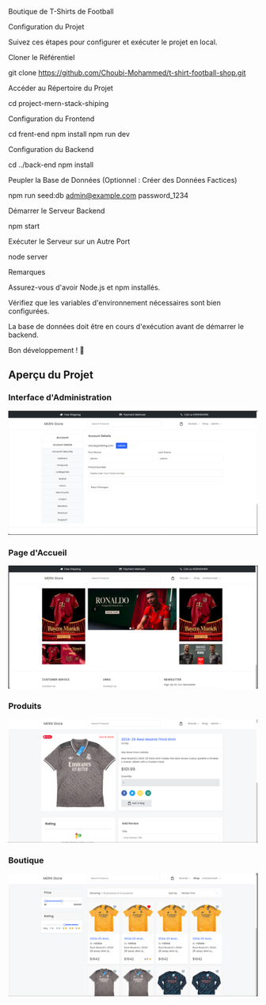 Boutique de T-Shirts de Football

Configuration du Projet

Suivez ces étapes pour configurer et exécuter le projet en local.

Cloner le Référentiel

git clone https://github.com/Choubi-Mohammed/t-shirt-football-shop.git

Accéder au Répertoire du Projet

cd project-mern-stack-shiping

Configuration du Frontend

cd frent-end
npm install
npm run dev

Configuration du Backend

cd ../back-end
npm install

Peupler la Base de Données (Optionnel : Créer des Données Factices)

npm run seed:db admin@example.com password_1234

Démarrer le Serveur Backend

npm start

Exécuter le Serveur sur un Autre Port

node server

Remarques

Assurez-vous d'avoir Node.js et npm installés.

Vérifiez que les variables d'environnement nécessaires sont bien configurées.

La base de données doit être en cours d'exécution avant de démarrer le backend.

Bon développement ! 🚀

## Aperçu du Projet



### Interface d'Administration

![Interface d'Administration](https://github.com/Choubi-Mohammed/t-shirt-football-shop/blob/master/dash-admin-img.png)



### Page d'Accueil

![Accueil](https://github.com/Choubi-Mohammed/t-shirt-football-shop/blob/master/home-img.png)



### Produits

![Produits](https://github.com/Choubi-Mohammed/t-shirt-football-shop/blob/master/product-img.png)



### Boutique

![Boutique](https://github.com/Choubi-Mohammed/t-shirt-football-shop/blob/master/shop-img.png)


